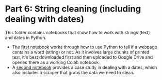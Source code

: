 # Part 6: String cleaning (including dealing with dates)

This folder contains notebooks that show how to work with strings (text) and dates in Python.

* The [first notebook](https://github.com/paulbradshaw/pythonin12parts/blob/main/part6/CheckTextInPage.ipynb) works through how to use Python to tell if a webpage contains a word (string) or not. As it involves large chunks of printed text, it's best downloaded first and then uploaded to Google Drive and opened there as a working Colab notebook.
* A [second notebook](https://github.com/paulbradshaw/pythonin12parts/blob/main/part6/08CSurgery2dates.ipynb) provides a case study in dealing with a dates, which also includes a scraper that grabs the data we need to clean.

